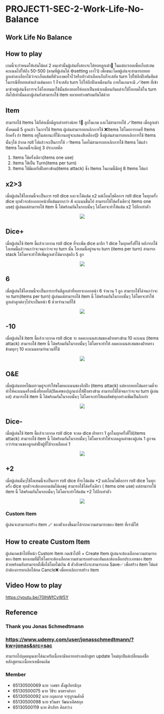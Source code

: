 # PROJECT1-SEC-2-Work-Life-No-Balance
 
## Work Life No Balance
## How to play
เกมนี้จะกำหนดให้เล่นได้แค่ 2 คนเท่านั้นผู้เล่นทั้งสองจะได้ทอยลูกเต๋า🎲 ในแต่ละรอบเพื่อเก็บสะสมคะแนนไปให้ถึง 50-500 (ตามที่ผู้เล่นได้ ⚙️setting เอาไว้) เพื่อชนะโดยผู้เล่นจะสามารถทอยลูกเต๋าละเลือกได้ว่าจะเก็บแต้มที่ตัวเองพอใจไว้หรือป่าวถ้าเลือกเก็บก็จะสลับ turn ไปให้อีกฝั่งทันทีแต่ในกรณีที่ทอยเต๋าแล้วแต้มออก 1 ก็จะสลับ turn ไปให้อีกฝั่งเหมือนกัน ภายในเกมจะมี 🪄item ที่เข้ามาช่วยผู้เล่นซึ่งการจะได้ไอเทมมาใช้นั้นต้องทอยให้ออกเป็นหน้าเหมือนกันแต่จะใช้ไอเทมได้ใน turn ถัดไปเท่านั้นและผู้เล่นยังสามารถใช้ item หลายอย่าง<emoji>พร้อมกันได้ด้วย

## Item 
สามารถใช้ Items ได้ก็ต่อเมื่อมีลูกเต๋าอย่างน้อย 1🎲 ลูกในเกม และไม่สามารถใช้ 🪄Items เมื่อลูกเต๋าทั้งหมดมี 5 ลูกแล้ว ในการใช้ Items ผู้เล่นสามารถยกเลิกการใช้ ❌Items ได้โดยการกดที่ Items อีกครั้ง ถ้า Items อยู่ในสถานะที่ใช้งานอยู่จะแสดงสีเหลือง🟡 ซึ่งผู้เล่นสามารถยกเลิกการใช้ Items นั้นๆได้ ถ้ากด roll ไปแล้วจะเป็นการใช้ ✅Items โดยไม่สามารถยกเลิกการใช้ Items ได้แล้ว
Items ในเกมนี้จะมีอยู่ 3 ประเภทคือ  
1.	Items ใช้ครั้งเดียว(items one use)
2.	Items ใช้เป็น Turn(items per turn)
3.	Items ใช้มีผลกับฝั่งตรงข้าม(items attack)
ซิ่ง Items ในเกมนี้มีอยู่ 8 Items ได้แก่

## x2>3
เมื่อผู้เล่นใช้ไอเทมนี้จะเป็นการ roll dice และจะได้แต้ม x2 แต่เงื่อนไขคือการ roll dice ในทุกครั้ง dice ทุกตัวจะต้องออกหน้าที่แต้มมากกว่า 4 คะแนนขึ้นไป สามารถใช้ได้ครั้งเดียว( items one use) ผู้เล่นแต่สามารถใช้ item นี้ ได้พร้อมกันในรอบนั้นๆ ได้โดยจะทำให้แต้ม x2 ไปอีกเท่าตัว

<p align="center"><img src="https://github.com/realFK98/PROJECT1-SEC-2-Work-Life-No-Balance/blob/main/progressLog/gif/x2.gif"></p>

## Dice+
เมื่อผู้เล่นใช้ item นี้แล้วเวลากด roll dice ที่จะเพิ่ม dice มาอีก 1 dice ในทุกครั้งที่ใช้ หลังจากใช้ไอเทมนี้แล้วจนกว่าจะจนกว่าจะจบ turn นั้น ไอเทมนี้อยู่จนจบ turn (items per turn) สามารถ stack ได้โดยจะทำให้เพิ่มลูกเต๋าได้มากสุดถึง 5 ลูก

<p align="center"><img src="https://github.com/realFK98/PROJECT1-SEC-2-Work-Life-No-Balance/blob/main/progressLog/gif/%2B6.gif"></p>

## 6
เมื่อผู้เล่นใช้ไอเทมนี้จะเป็นการการันตีลูกเต๋าที่ทอยจะออกหน้า 6 จำนวน 1 ลูก สามารถใช้ได้จนกว่าจะจบ turn(items per turn) ผู้เล่นแต่สามารถใช้ item นี้ ได้พร้อมกันในรอบนั้นๆ ได้โดยจะทำให้ลูกเต๋าลูกต่อๆไปจะเป็นหน้า 6 ด้วยจำนวนที่ใช้

<p align="center"><img src="https://github.com/realFK98/PROJECT1-SEC-2-Work-Life-No-Balance/blob/main/progressLog/gif/%2B6.gif"></p>

## -10
เมื่อผู้เล่นใช้ item นี้แล้วเวลากด roll dice จะ ลดคะเเนนสะสมของฝ่ายตรงข้าม 10 คะเเนน (items attack)  สามารถใช้ item นี้ ได้พร้อมกันในรอบนั้นๆ ได้โดยจะทำให้ ลดคะเเนนสะสมของฝ่ายตรงข้ามทุกๆ 10 คะแนนตามจำนวนที่ใช้

<p align="center"><img src="https://github.com/realFK98/PROJECT1-SEC-2-Work-Life-No-Balance/blob/main/progressLog/gif/-10.gif"></p>

## O&E
เมื่อผู้เล่นทอยได้ผลรวมคู่จะทำให้ขโมยคะแนนของอีกฝั่ง (items attack) แต่หากทอยได้ผลรวมคี่จะทำให้คะแนนครึ่งหนึ่งที่ทอยได้(ปัดเศษลง)ถูกแบ่งให้ฝั่งตรงข้าม สามารถใช้ได้จนกว่าจะจบ turn ผู้เล่นแต่) สามารถใช้ item นี้ ได้พร้อมกันในรอบนั้นๆ ได้โดยจะทำให้ผลลัพธ์ทุกอย่างเพิ่มเป็นอีกเท่า

<p align="center"><img src="https://github.com/realFK98/PROJECT1-SEC-2-Work-Life-No-Balance/blob/main/progressLog/gif/oe.gif"></p>

## Dice-
เมื่อผู้เล่นใช้ item นี้แล้วเวลากด roll dice จะลด dice ฝ่ายเรา 1 ลูกในทุกครั้งที่ใช้(items attack)  สามารถใช้ item นี้ ได้พร้อมกันในรอบนั้นๆ ได้โดยจะทำให้จะลดลูกเต๋าของผู้เล่น 1 ลูกจนกว่าจํานวนของลูกเต๋าฝั่งผู้ที่ใช้จะเหลือเเค่ 1 

<p align="center"><img src="https://github.com/realFK98/PROJECT1-SEC-2-Work-Life-No-Balance/blob/main/progressLog/gif/-dice.gif"></p>

## +2
เมื่อผู้เล่นนั้นๆใช้ไอเทมนี้จะเป็นการ roll dice ที่จะได้แต้ม +2 แต่เงื่อนไขคือการ roll dice ในทุกครั้ง dice ทุกตัวจะต้องออกแต้มได้เลขคู่ สามารถใช้ได้ครั้งเดียว ( items one use)  แต่สามารถใช้ item นี้ ได้พร้อมกันในรอบนั้นๆ ได้โดยจะทำให้แต้ม +2 ไปอีกเท่าตัว

<p align="center"><img src="https://github.com/realFK98/PROJECT1-SEC-2-Work-Life-No-Balance/blob/main/progressLog/gif/%2B2.gif"></p>

### Custom Item
ผู้เล่นจะสามารถสร้าง item 🪄 ของตัวเองขึ้นมาได้จากความสามารถของ item ที่เรามีให้

## How to create Custom Item
ผู้เล่นกดเข้าไปที่หน้า Custom Item กดเข้าไปที่ + Create Item ผู้เล่นจะต้องเลือกความสามารถของ item ของเกมที่มีให้โดยจะต้องเลือกความสามารถอย่างละอันและต้องเลือกประเภทของ item ด้วยพร้อมกับสามารถตั้งชื่อได้โดยไม่เกิน 4 ตัวอักษรถึงจะสามารถกด Save✅ เพื่อสร้าง item ได้แต่ถ้าต้องการยกเลิกให้กด Cancle❌ เพื่อยกเลิกการสร้าง item


## Video How to play
https://youtu.be/70lhWfCvW5Y

## Reference
### Thank you  Jonas Schmedtmann 
### https://www.udemy.com/user/jonasschmedtmann/?kw=jonas&src=sac
สามารถไปอุดหนุนเขาได้นะครับเนื้อหามีหลายอย่างหลักสูตร update ใหม่ทุกปีแต่เปลี่ยนแค่ชื่อหลักสูตรนะเนื้อหาเหมือนเดิม


### Member

- 65130500069 นาย วงศธร ตั้งชูเกียรติกุล
- 65130500075 นาย วิชิระ มาตราคำภา
- 65130500092 นาย กฤตภาส จารุบูรณศักดิ์
- 65130500098 นาย ชวินธร วัฒนาเลิศสกุล
- 65130500119 นาย ศิรภัทร ศิลสว่าง
